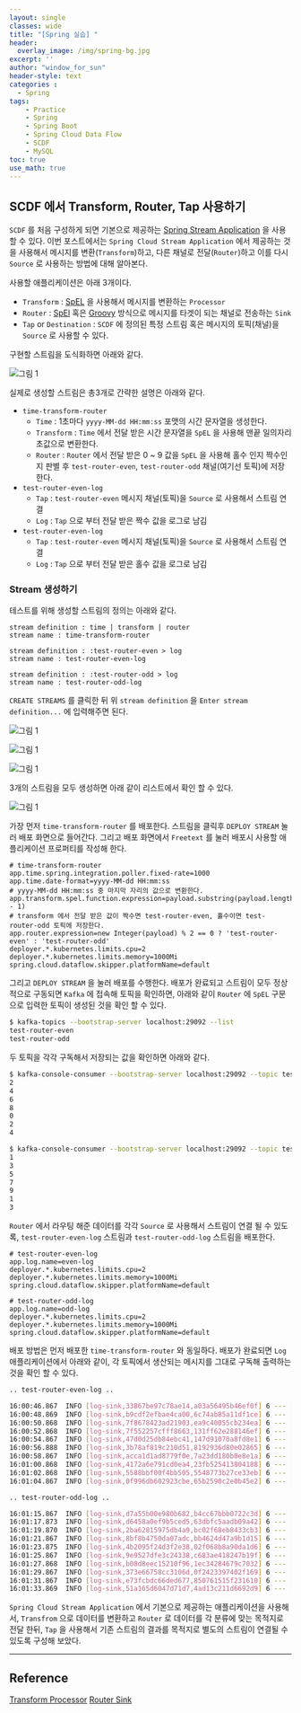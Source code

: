 ```yaml
--- 
layout: single
classes: wide
title: "[Spring 실습] "
header:
  overlay_image: /img/spring-bg.jpg
excerpt: ''
author: "window_for_sun"
header-style: text
categories :
  - Spring
tags:
    - Practice
    - Spring
    - Spring Boot
    - Spring Cloud Data Flow
    - SCDF
    - MySQL
toc: true
use_math: true
---  
```


## SCDF 에서 Transform, Router, Tap 사용하기 
`SCDF` 를 처음 구성하게 되면 기본으로 제공하는 [Spring Stream Application](https://github.com/spring-cloud/stream-applications)
을 사용할 수 있다. 
이번 포스트에서는 `Spring Cloud Stream Application` 에서 제공하는 것을 사용해서 메시지를 변환(`Transform`)하고, 
다른 채널로 전달(`Router`)하고 이를 다시 `Source` 로 사용하는 방법에 대해 알아본다. 

사용할 애플리케이션은 아래 3개이다. 
- `Transform` : [SpEL](https://github.com/spring-cloud/stream-applications/blob/v4.0.0-RC1/functions/function/spel-function/README.adoc) 을 사용해서 메시지를 변환하는 `Processor`
- `Router` : [SpEl](https://github.com/spring-cloud/stream-applications/blob/v4.0.0-RC1/applications/sink/router-sink/README.adoc#spel-based-routing) 혹은 [Groovy](https://github.com/spring-cloud/stream-applications/blob/v4.0.0-RC1/applications/sink/router-sink/README.adoc#groovy-based-routing) 방식으로 메시지를 타겟이 되는 채널로 전송하는 `Sink`
- `Tap` or `Destination` : `SCDF` 에 정의된 특정 스트림 혹은 메시지의 토픽(채널)을 `Source` 로 사용할 수 있다. 


구현할 스트림을 도식화하면 아래와 같다. 

![그림 1]({{site.baseurl}}/img/spring/scdf-spring-stream-application-transform-router-1.drawio.png)


실제로 생성할 스트림은 총3개로 간략한 설명은 아래와 같다. 

- `time-transform-router`
  - `Time` : 1초마다 `yyyy-MM-dd HH:mm:ss` 포맷의 시간 문자열을 생성한다. 
  - `Transform` : `Time` 에서 전달 받은 시간 문자열을 `SpEL` 을 사용해 맨끝 일의자리 초값으로 변환한다. 
  - `Router` : `Router` 에서 전달 받은 0 ~ 9 값을 `SpEL` 을 사용해 홀수 인지 짝수인지 판별 후 `test-router-even`, `test-router-odd` 채널(여기선 토픽)에 저장한다. 
- `test-router-even-log`
  - `Tap` : `test-router-even` 메시지 채널(토픽)을 `Source` 로 사용해서 스트림 연결
  - `Log` : `Tap` 으로 부터 전달 받은 짝수 값을 로그로 남김
- `test-router-even-log`
    - `Tap` : `test-router-even` 메시지 채널(토픽)을 `Source` 로 사용해서 스트림 연결
    - `Log` : `Tap` 으로 부터 전달 받은 홀수 값을 로그로 남김

### Stream 생성하기 
테스트를 위해 생성할 스트림의 정의는 아래와 같다. 

```
stream definition : time | transform | router
stream name : time-transform-router

stream definition : :test-router-even > log
stream name : test-router-even-log

stream definition : :test-router-odd > log
stream name : test-router-odd-log
```  

`CREATE STREAMS` 를 클릭한 뒤 위 `stream definition` 을 `Enter stream definition...` 에 입력해주면 된다. 

![그림 1]({{site.baseurl}}/img/spring/scdf-spring-stream-application.transform-router-tap-1.png)


![그림 1]({{site.baseurl}}/img/spring/scdf-spring-stream-application.transform-router-tap-2.png)

![그림 1]({{site.baseurl}}/img/spring/scdf-spring-stream-application.transform-router-tap-3.png)

3개의 스트림을 모두 생성하면 아래 같이 리스트에서 확인 할 수 있다.  

![그림 1]({{site.baseurl}}/img/spring/scdf-spring-stream-application.transform-router-tap-4.png)

가장 먼저 `time-transform-router` 를 배포한다. 
스트림을 클릭후 `DEPLOY STREAM` 눌러 배포 화면으로 들어간다. 
그리고 배포 화면에서 `Freetext` 를 눌러 배포시 사용할 애플리케이션 프로퍼티를 작성해 한다.  

```properties
# time-transform-router
app.time.spring.integration.poller.fixed-rate=1000
app.time.date-format=yyyy-MM-dd HH:mm:ss
# yyyy-MM-dd HH:mm:ss 중 마지막 자리의 값으로 변환한다. 
app.transform.spel.function.expression=payload.substring(payload.length() - 1)
# transform 에서 전달 받은 값이 짝수면 test-router-even, 홀수이면 test-router-odd 토픽에 저장한다. 
app.router.expression=new Integer(payload) % 2 == 0 ? 'test-router-even' : 'test-router-odd'
deployer.*.kubernetes.limits.cpu=2
deployer.*.kubernetes.limits.memory=1000Mi
spring.cloud.dataflow.skipper.platformName=default
```  

그리고 `DEPLOY STREAM` 을 눌러 배포를 수행한다. 
배포가 완료되고 스트림이 모두 정상적으로 구동되면 `Kafka` 에 접속해 토픽을 확인하면, 
아래와 같이 `Router` 에 `SpEL` 구문으로 입력한 토픽이 생성된 것을 확인 할 수 있다.  

```bash
$ kafka-topics --bootstrap-server localhost:29092 --list
test-router-even
test-router-odd

```  

두 토픽을 각각 구독해서 저장되는 값을 확인하면 아래와 같다.  

```bash
$ kafka-console-consumer --bootstrap-server localhost:29092 --topic test-router-even
2
4
6
8
0
2
4

$ kafka-console-consumer --bootstrap-server localhost:29092 --topic test-router-odd
1
3
5
7
9
1
3
```  

`Router` 에서 라우팅 해준 데이터를 각각 `Source` 로 사용해서 스트림이 연결 될 수 있도록, 
`test-router-even-log` 스트림과 `test-router-odd-log` 스트림을 배포한다. 

```
# test-router-even-log
app.log.name=even-log
deployer.*.kubernetes.limits.cpu=2
deployer.*.kubernetes.limits.memory=1000Mi
spring.cloud.dataflow.skipper.platformName=default

# test-router-odd-log
app.log.name=odd-log
deployer.*.kubernetes.limits.cpu=2
deployer.*.kubernetes.limits.memory=1000Mi
spring.cloud.dataflow.skipper.platformName=default
```  

배포 방법은 먼저 배포한 `time-transform-router` 와 동일하다. 
배포가 완료되면 `Log` 애플리케이션에서 아래와 같이, 각 토픽에서 생산되는 메시지를 그대로 구독해 출력하는 것을 확인 할 수 있다.  

```bash
.. test-router-even-log .. 

16:00:46.867  INFO [log-sink,33867be97c78ae14,a03a56495b46ef0f] 6 --- [container-0-C-1] even-log : 6
16:00:48.869  INFO [log-sink,b9cdf2efbae4ca00,6c74ab85a11df1ce] 6 --- [container-0-C-1] even-log : 8
16:00:50.868  INFO [log-sink,7f8678423ad21903,ea9c40055cb234ea] 6 --- [container-0-C-1] even-log : 0
16:00:52.868  INFO [log-sink,7f552257cfff8663,131ff62e288146ef] 6 --- [container-0-C-1] even-log : 2
16:00:54.867  INFO [log-sink,47d0d25db84ebc41,147d91070a8fd8e1] 6 --- [container-0-C-1] even-log : 4
16:00:56.888  INFO [log-sink,3b78af819c210d51,8192936d80e02865] 6 --- [container-0-C-1] even-log : 6
16:00:58.867  INFO [log-sink,acca1d1ad8779f0e,7a23dd180b0e8e1a] 6 --- [container-0-C-1] even-log : 8
16:01:00.868  INFO [log-sink,4172a6e791cd0ea4,23fb525413804188] 6 --- [container-0-C-1] even-log : 0
16:01:02.868  INFO [log-sink,5588bbf00f4bb505,5548773b27ce33eb] 6 --- [container-0-C-1] even-log : 2
16:01:04.867  INFO [log-sink,0f996db602923cbe,65b2590c2e0b45e2] 6 --- [container-0-C-1] even-log : 4
```  

```bash
.. test-router-odd-log ..

16:01:15.867  INFO [log-sink,d7a55b00e980b682,b4cc67bbb0722c3d] 6 --- [container-0-C-1] odd-log : 5
16:01:17.873  INFO [log-sink,d6458a0ef9b5ced5,63dbfc5aadb09a42] 6 --- [container-0-C-1] odd-log : 7
16:01:19.870  INFO [log-sink,2ba62815975db4a9,bc02f68eb8433cb3] 6 --- [container-0-C-1] odd-log : 9
16:01:21.867  INFO [log-sink,8bf8b4750da07adc,bb4624d47a9b1d15] 6 --- [container-0-C-1] odd-log : 1
16:01:23.875  INFO [log-sink,4b2095f24d3f2e38,02f068b8a90da1d6] 6 --- [container-0-C-1] odd-log : 3
16:01:25.867  INFO [log-sink,9e9527dfe3c24338,c683ae418247b19f] 6 --- [container-0-C-1] odd-log : 5
16:01:27.868  INFO [log-sink,b08d8eec15210f96,1ec34284679c7032] 6 --- [container-0-C-1] odd-log : 7
16:01:29.867  INFO [log-sink,373e66758cc3106d,0f2423397402f169] 6 --- [container-0-C-1] odd-log : 9
16:01:31.867  INFO [log-sink,e73fcbdc66ded677,850761515f231610] 6 --- [container-0-C-1] odd-log : 1
16:01:33.869  INFO [log-sink,51a165d6047d71d7,4ad13c211d6692d9] 6 --- [container-0-C-1] odd-log : 3
```  

`Spring Cloud Stream Application` 에서 기본으로 제공하는 애플리케이션을 사용해서, 
`Transfrom` 으로 데이터를 변환하고 `Router` 로 데이터를 각 분류에 맞는 목적지로 전달 한뒤, 
`Tap` 을 사용해서 기존 스트림의 결과를 목적지로 별도의 스트림이 연결될 수 있도록 구성해 보았다.  


---  
## Reference
[Transform Processor](https://github.com/spring-cloud/stream-applications/blob/v4.0.0-RC1/applications/processor/transform-processor/README.adoc)
[Router Sink](https://github.com/spring-cloud/stream-applications/blob/v4.0.0-RC1/applications/sink/router-sink/README.adoc)
